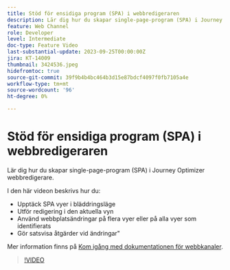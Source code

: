 ```yaml
---
title: Stöd för ensidiga program (SPA) i webbredigeraren
description: Lär dig hur du skapar single-page-program (SPA) i Journey Optimizer webbredigerare.
feature: Web Channel
role: Developer
level: Intermediate
doc-type: Feature Video
last-substantial-update: 2023-09-25T00:00:00Z
jira: KT-14009
thumbnail: 3424536.jpeg
hidefromtoc: true
source-git-commit: 39f9b4b4bc464b3d15e87bdcf4097f0fb7105a4e
workflow-type: tm+mt
source-wordcount: '96'
ht-degree: 0%

---
```



# Stöd för ensidiga program (SPA) i webbredigeraren

Lär dig hur du skapar single-page-program (SPA) i Journey Optimizer webbredigerare.

I den här videon beskrivs hur du:

* Upptäck SPA vyer i bläddringsläge
* Utför redigering i den aktuella vyn
* Använd webbplatsändringar på flera vyer eller på alla vyer som identifierats
* Gör satsvisa åtgärder vid ändringar&quot;

Mer information finns på [Kom igång med dokumentationen för webbkanaler](https://experienceleague.adobe.com/docs/journey-optimizer/using/web/get-started-web.html).

>[!VIDEO](https://video.tv.adobe.com/v/3424536/?learn=on)
